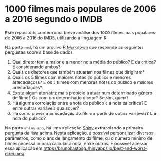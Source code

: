 # 1000 filmes mais populares de 2006 a 2016 segundo o IMDB

Este repositório contém uma breve análise dos 1000 filmes mais populares de 2006 a 2016 do IMDB, utilizando a linguagem R.

Na pasta `rmd`, há um arquivo [R Markdown](https://rmarkdown.rstudio.com/) que responde as seguintes perguntas sobre a base de dados:

1. Qual diretor tem a maior e a menor nota média do público? E da crítica? E considerando ambos?
2. Quais os diretores que também atuaram nos filmes que dirigiram?
3. Quais os 5 filmes com maiores notas do público e menores arrecadações? E os 5 filmes com menores notas do público e maiores arrecadações?
4. Existe algum ator/atriz mais propício a atuar num determinado gênero de filme? Ou com um determinado diretor? Se sim, quem?
5. Há alguma correlação entre a nota do público e a nota da crítica? E entre outras variáveis quaisquer?
6. Há como prever a arrecadação do filme a partir de outras variáveis? E a nota do público?

Na pasta `shiny-app`, há uma aplicação [Shiny](https://shiny.rstudio.com/) extrapolando a primeira pergunta da lista acima. Nesta aplicação, é possível personalizar diversos parâmetros, como o ano de lançamento do filme, ou o número mínimo de filmes necessário para calcular a nota, entre outros. É possível acessar essa aplicação em https://brunobastosg.shinyapps.io/best-and-worst-directors/.